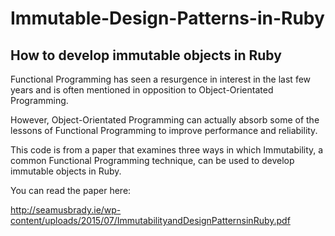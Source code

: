 # Immutable-Design-Patterns-in-Ruby

## How to develop immutable objects in Ruby

Functional Programming has seen a resurgence in interest in the last few years and is often mentioned in opposition to Object-Orientated Programming. 

However, Object-Orientated Programming can actually absorb some of the lessons of Functional Programming to improve performance and reliability. 

This code is from a paper that examines three ways in which Immutability, a common Functional Programming technique, can be used to develop immutable objects in Ruby.

You can read the paper here:

http://seamusbrady.ie/wp-content/uploads/2015/07/ImmutabilityandDesignPatternsinRuby.pdf
